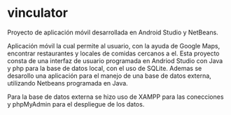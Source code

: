 # vinculator
Proyecto de aplicación móvil desarrollada en Android Studio y NetBeans. 

Aplicación móvil la cual permite al usuario, con la ayuda de Google Maps, encontrar restaurantes y locales de comidas cercanos a el.
Esta proyecto consta de una interfaz de usuario programada en Andriod Studio con Java y php para la base de datos local, con el uso de SQLite. 
Ademas se desarollo una aplicación para el manejo de una base de datos externa, utilizando Netbeans programada en Java.

Para la base de datos externa se hizo uso de XAMPP para las conecciones y phpMyAdmin para el despliegue de los datos.
